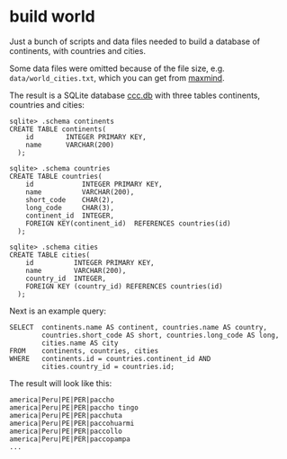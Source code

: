# build world
Just a bunch of scripts and data files needed to build a database of continents, with countries and cities.

Some data files were omitted because of the file size, e.g. `data/world_cities.txt`, which you can get from [maxmind](https://www.maxmind.com/en/free-world-cities-databas").

The result is a SQLite database [ccc.db](https://github.com/rendon/world/blob/master/data/ccc.db) with three tables continents, countries and cities:

    sqlite> .schema continents
    CREATE TABLE continents(
        id        INTEGER PRIMARY KEY,
        name      VARCHAR(200)
      );

    sqlite> .schema countries
    CREATE TABLE countries(
        id            INTEGER PRIMARY KEY,
        name          VARCHAR(200),
        short_code    CHAR(2),
        long_code     CHAR(3),
        continent_id  INTEGER,
        FOREIGN KEY(continent_id)  REFERENCES countries(id)
      );

    sqlite> .schema cities
    CREATE TABLE cities(
        id          INTEGER PRIMARY KEY,
        name        VARCHAR(200),
        country_id  INTEGER,
        FOREIGN KEY (country_id) REFERENCES countries(id)
      );


Next is an example query:

    SELECT  continents.name AS continent, countries.name AS country, 
            countries.short_code AS short, countries.long_code AS long,
            cities.name AS city
    FROM    continents, countries, cities
    WHERE   continents.id = countries.continent_id AND
            cities.country_id = countries.id;


The result will look like this:

    america|Peru|PE|PER|paccho
    america|Peru|PE|PER|paccho tingo
    america|Peru|PE|PER|pacchuta
    america|Peru|PE|PER|paccohuarmi
    america|Peru|PE|PER|paccollo
    america|Peru|PE|PER|paccopampa
    ...
